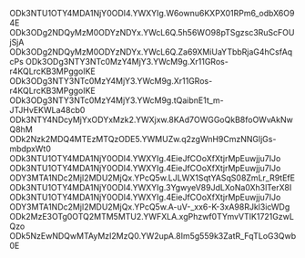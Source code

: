 ODk3NTU1OTY4MDA1NjY0ODI4.YWXYIg.W6ownu6KXPX01RPm6_odbX6O94E
ODk3ODg2NDQyMzM0ODYzNDYx.YWcL6Q.5h56WO98pTSgzsc3RuScFOUjSjA
ODk3ODg2NDQyMzM0ODYzNDYx.YWcL6Q.Za69XMiUaYTbbRjaG4hCsfAqcPs
ODk3ODg3NTY3NTc0MzY4MjY3.YWcM9g.Xr11GRos-r4KQLrcKB3MPggoIKE
ODk3ODg3NTY3NTc0MzY4MjY3.YWcM9g.Xr11GRos-r4KQLrcKB3MPggoIKE
ODk3ODg3NTY3NTc0MzY4MjY3.YWcM9g.tQaibnE1t_m-JTJHvEKWLa48cb0
ODk3NTY4NDcyMjYxODYxMzk2.YWXjxw.8KAd7OWGGoQkB8foOWvAkNwQ8hM
ODk2Nzk2MDQ4MTEzMTQzODE5.YWMUZw.q2zgWnH9CmzNNGljGs-mbdpxWt0
ODk3NTU1OTY4MDA1NjY0ODI4.YWXYIg.4EieJfCOoXfXtjrMpEuwjju7IJo
ODk3NTU1OTY4MDA1NjY0ODI4.YWXYIg.4EieJfCOoXfXtjrMpEuwjju7IJo
ODY3MTA1NDc2MjI2MDU2MjQx.YPcQ5w.LJLWX1SqtYASqS08ZmLr_R9tEfE
ODk3NTU1OTY4MDA1NjY0ODI4.YWXYIg.3YgwyeV89JdLXoNa0Xh3lTerX8I
ODk3NTU1OTY4MDA1NjY0ODI4.YWXYIg.4EieJfCOoXfXtjrMpEuwjju7IJo
ODY3MTA1NDc2MjI2MDU2MjQx.YPcQ5w.A-uV-_xx6-K-3xA98RJkl3icWDg
ODk2MzE3OTg0OTQ2MTM5MTU2.YWFXLA.xgPhzwf0TYmvVTIK1721GzwLQzo
ODk5NzEwNDQwMTAyMzI2MzQ0.YW2upA.8Im5g559k3ZatR_FqTLoG3Qwb0E
